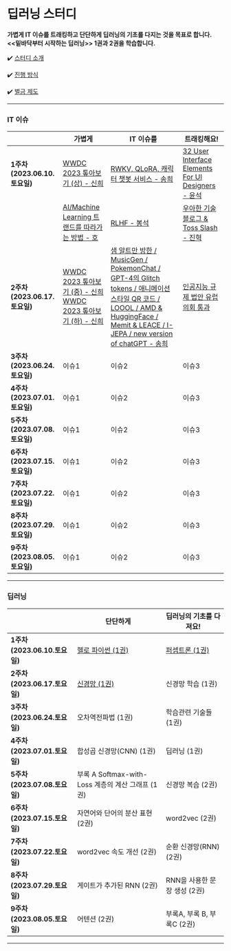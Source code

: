 # 딥러닝 스터디

**가볍게 IT 이슈를 트래킹하고 단단하게 딥러닝의 기초를 다지는 것을 목표로 합니다.**  
**<<밑바닥부터 시작하는 딥러닝>> 1권과 2권을 학습합니다.**

✔️ [ 스터디 소개 ](https://github.com/shinhee-rebecca/2023-deep-learning-study/blob/main/ETC/study-introduction.md)

✔️ [ 진행 방식 ](https://github.com/shinhee-rebecca/2023-deep-learning-study/blob/main/ETC/a-way-of-proceeding.md)

✔️ [ 벌금 제도 ](https://github.com/shinhee-rebecca/2023-deep-learning-study/blob/main/ETC/a-fine-system.md)

---

### IT 이슈

|                               | 가볍게                        | IT 이슈를                     | 트래킹해요!                                                                              |
| ----------------------------- | ----------------------------- | ----------------------------- |-------------------------------------------------------------------------------------|
| **1주차 (2023.06.10.토요일)** | [WWDC 2023 톺아보기 (상) - 신희](https://sunny-pallete.tistory.com/6) | [RWKV, QLoRA, 캐릭터 챗봇 서비스 - 송희](https://pinopino.tistory.com/entry/IT-Issues-RWKV-QLoRA-characterAI-%EC%84%9C%EB%B9%84%EC%8A%A4)  | [32 User Interface Elements For UI Designers - 윤석](./IT-issue/week1-IT-issue-YS.md) |
|                               | [AI/Machine Learning 트랜드를 따라가는 방법 - 호](https://keep-goingg.tistory.com/1)  | [RLHF - 봉석](https://bongseok.tistory.com/68)  | [우아한 기술블로그 & Toss Slash - 진혁](./IT-issue/woowahan-toss.md)                          |
| **2주차 (2023.06.17.토요일)** | [WWDC 2023 톺아보기 (중) - 신희](https://sunny-pallete.tistory.com/11) <br/> [WWDC 2023 톺아보기 (하) - 신희](https://sunny-pallete.tistory.com/12)                          | [샘 알트만 방한 / MusicGen / PokemonChat / GPT-4의 Glitch tokens / 애니메이션 스타일 QR 코드 / LOOOL / AMD & HuggingFace / Memit & LEACE / I-JEPA / new version of chatGPT - 송희](https://pinopino.tistory.com/entry/IT-Issues-%EC%83%98-%EC%95%8C%ED%8A%B8%EB%A7%8C-%EB%B0%A9%ED%95%9C-MusicGen-PokemonChat-GPT-4%EC%9D%98-Glitch-tokens-%EC%95%A0%EB%8B%88%EB%A9%94%EC%9D%B4%EC%85%98-%EC%8A%A4%ED%83%80%EC%9D%BC-QR-%EC%BD%94%EB%93%9C-LOOOL-AMD-HuggingFace-Memit-LEACE-I-JEPA-new-version-of-chatGPT)                       | [인공지능 규제 법안 유럽의회 통과](./IT-issue/week2-IT-issue-YS.md)                               |
| **3주차 (2023.06.24.토요일)** | 이슈1                         | 이슈2                         | 이슈3                                                                                 |
| **4주차 (2023.07.01.토요일)** | 이슈1                         | 이슈2                         | 이슈3                                                                                 |
| **5주차 (2023.07.08.토요일)** | 이슈1                         | 이슈2                         | 이슈3                                                                                 |
| **6주차 (2023.07.15.토요일)** | 이슈1                         | 이슈2                         | 이슈3                                                                                 |
| **7주차 (2023.07.22.토요일)** | 이슈1                         | 이슈2                         | 이슈3                                                                                 |
| **8주차 (2023.07.29.토요일)** | 이슈1                         | 이슈2                         | 이슈3                                                                                 |
| **9주차 (2023.08.05.토요일)** | 이슈1                         | 이슈2                         | 이슈3                                                                                 |

---

### 딥러닝

|                               | 단단하게                                                                                                               | 딥러닝의 기초를 다져요!      |
| ----------------------------- |--------------------------------------------------------------------------------------------------------------------| ---------------------------- |
| **1주차 (2023.06.10.토요일)** | [헬로 파이썬 (1권)](https://github.com/shinhee-rebecca/2023-deep-learning-study/blob/main/deep-learning/1권_1장_헬로_파이썬.md) | [퍼셉트론 (1권)](https://github.com/shinhee-rebecca/2023-deep-learning-study/blob/main/deep-learning/1권_2장_퍼셉트론.md)               |
| **2주차 (2023.06.17.토요일)** | [신경망 (1권)](./deep-learning/1권_3장_신경망.md)                                                                           | 신경망 학습 (1권)            |
| **3주차 (2023.06.24.토요일)** | 오차역전파법 (1권)                                                                                                        | 학습관련 기술들 (1권)        |
| **4주차 (2023.07.01.토요일)** | 합성곱 신경망(CNN) (1권)                                                                                                  | 딥러닝 (1권)                 |
| **5주차 (2023.07.08.토요일)** | 부록 A Softmax-with-Loss 계층의 계산 그래프 (1권)                                                                             | 신경망 복습 (2권)            |
| **6주차 (2023.07.15.토요일)** | 자연어와 단어의 분산 표현 (2권)                                                                                                | word2vec (2권)               |
| **7주차 (2023.07.22.토요일)** | word2vec 속도 개선 (2권)                                                                                                | 순환 신경망(RNN) (2권)       |
| **8주차 (2023.07.29.토요일)** | 게이트가 추가된 RNN (2권)                                                                                                  | RNN을 사용한 문장 생성 (2권) |
| **9주차 (2023.08.05.토요일)** | 어텐션 (2권)                                                                                                           | 부록A, 부록 B, 부록C (2권)   |

---
